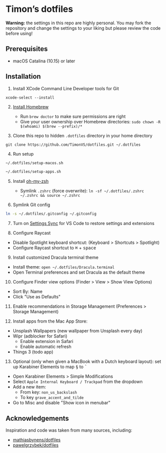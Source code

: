 # Timon’s dotfiles

**Warning:** the settings in this repo are highly personal. You may fork the repository and change the settings to your liking but please review the code before using!

## Prerequisites

- macOS Catalina (10.15) or later

## Installation

1. Install XCode Command Line Developer tools for Git

```
xcode-select --install
```

2. [Install Homebrew](https://brew.sh/)

   - Run `brew doctor` to make sure permissions are right
   - Give your user ownership over Homebrew directories: `sudo chown -R $(whoami) $(brew --prefix)/*`

3. Clone this repo to hidden `.dotfiles` directory in your home directory

```
git clone https://github.com/TimonVS/dotfiles.git ~/.dotfiles
```

4. Run setup

```sh
~/.dotfiles/setup-macos.sh
```

```sh
~/.dotfiles/setup-apps.sh
```

5. Install [oh-my-zsh](https://ohmyz.sh)

   - Symlink `.zshrc` (force overwrite): `ln -sf ~/.dotfiles/.zshrc ~/.zshrc && source ~/.zshrc`

6. Symlink Git config

```sh
ln -s ~/.dotfiles/.gitconfig ~/.gitconfig
```

7. Turn on [Settings Sync](https://code.visualstudio.com/docs/editor/settings-sync) for VS Code to restore settings and extensions

8. Configure Raycast

- Disable Spotlight keyboard shortcut: (Keyboard > Shortcuts > Spotlight)
- Configure Raycast shortcut to <kbd>⌘</kbd> + <kbd>space</kbd>

9. Install customized Dracula terminal theme

- Install theme: `open ~/.dotfiles/Dracula.terminal`
- Open Terminal preferences and set Dracula as the default theme

10. Configure Finder view options (Finder > View > Show View Options)

- Sort By: Name
- Click "Use as Defaults"

11. Enable recommendations in Storage Management (Preferences > Storage Management)

12. Install apps from the Mac App Store:

- Unsplash Wallpapers (new wallpaper from Unsplash every day)
- Wipr (adblocker for Safari)
  - Enable extension in Safari
  - Enable automatic refresh
- Things 3 (todo app)

13. Optional (only when given a MacBook with a Dutch keyboard layout): set up Karabiner Elements to map <kbd>§</kbd> to <kbd>`</kbd>

- Open Karabiner Elements > Simple Modifications
- Select `Apple Internal Keyboard / Trackpad` from the dropdown
- Add a new item:
  - From key: `non_us_backslash`
  - To key `grave_accent_and_tilde`
- Go to Misc and disable "Show icon in menubar"

## Acknowledgements

Inspiration and code was taken from many sources, including:

- [mathiasbynens/dotfiles](https://github.com/mathiasbynens/dotfiles)
- [pawelgrzybek/dotfiles](https://github.com/pawelgrzybek/dotfiles)
